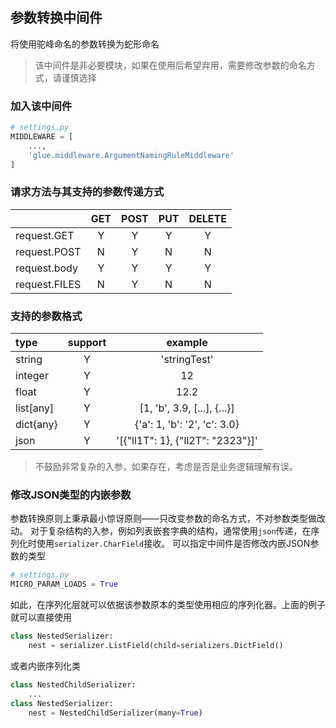 ## 参数转换中间件

将使用驼峰命名的参数转换为蛇形命名
> 该中间件是非必要模块，如果在使用后希望弃用，需要修改参数的命名方式，请谨慎选择

### 加入该中间件

```python
# settings.py
MIDDLEWARE = [
    ...,
    'glue.middleware.ArgumentNamingRuleMiddleware'
]
```

### 请求方法与其支持的参数传递方式
|               | GET | POST | PUT | DELETE |
| :------------ | :-: | :-: | :-: | :-: |
| request.GET   |  Y  |  Y  |  Y  |  Y  |
| request.POST  |  N  |  Y  |  N  |  N  |
| request.body  |  Y  |  Y  |  Y  |  Y  |
| request.FILES |  N  |  Y  |  N  |  N  |

### 支持的参数格式
| type | support | example |
| :--- | :-----: | :-----: |
| string | Y | 'stringTest' |
| integer | Y | 12 |
| float | Y | 12.2 |
| list[any] | Y | [1, 'b', 3.9, [...], {...}] |
| dict{any} | Y | {'a': 1, 'b': '2', 'c': 3.0} |
| json | Y | '[{\"ll1T\": 1}, {\"ll2T\": \"2323\"}]' |

> 不鼓励非常复杂的入参，如果存在，考虑是否是业务逻辑理解有误。

### 修改JSON类型的内嵌参数
参数转换原则上秉承最小惊讶原则——只改变参数的命名方式，不对参数类型做改动。
对于复杂结构的入参，例如列表嵌套字典的结构，通常使用`json`传递，在序列化时使用`serializer.CharField`接收。
可以指定中间件是否修改内嵌JSON参数的类型

```python
# settings.py
MICRO_PARAM_LOADS = True
```

如此，在序列化层就可以依据该参数原本的类型使用相应的序列化器。上面的例子就可以直接使用
```python
class NestedSerializer:
    nest = serializer.ListField(child=serializers.DictField()
```

或者内嵌序列化类
```python
class NestedChildSerializer:
    ...
class NestedSerializer:
    nest = NestedChildSerializer(many=True)
```